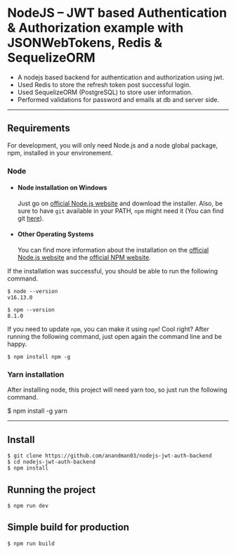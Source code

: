 # NodeJS – JWT based Authentication & Authorization example with JSONWebTokens, Redis & SequelizeORM

- A nodejs based backend for authentication and authorization using jwt.
- Used Redis to store the refresh token post successful login.
- Used SequelizeORM (PostgreSQL) to store user information.
- Performed validations for password and emails at db and server side.

---
## Requirements

For development, you will only need Node.js and a node global package, npm, installed in your environement.

### Node
- #### Node installation on Windows

  Just go on [official Node.js website](https://nodejs.org/) and download the installer.
Also, be sure to have `git` available in your PATH, `npm` might need it (You can find git [here](https://git-scm.com/)).

- #### Other Operating Systems
  You can find more information about the installation on the [official Node.js website](https://nodejs.org/) and the [official NPM website](https://npmjs.org/).

If the installation was successful, you should be able to run the following command.

    $ node --version
    v16.13.0

    $ npm --version
    8.1.0

If you need to update `npm`, you can make it using `npm`! Cool right? After running the following command, just open again the command line and be happy.

    $ npm install npm -g

###
### Yarn installation
  After installing node, this project will need yarn too, so just run the following command.

  $ npm install -g yarn

---

## Install

    $ git clone https://github.com/anandman03/nodejs-jwt-auth-backend
    $ cd nodejs-jwt-auth-backend
    $ npm install


## Running the project

    $ npm run dev

## Simple build for production

    $ npm run build